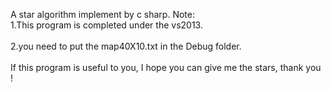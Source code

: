 A star algorithm implement by c sharp.
Note:
<br />1.This program is completed under the vs2013.<br>
<br />2.you need to put the map40X10.txt in the Debug folder. <br>
<br />If this program is useful to you, I hope you can give me the stars, thank you !<br>
